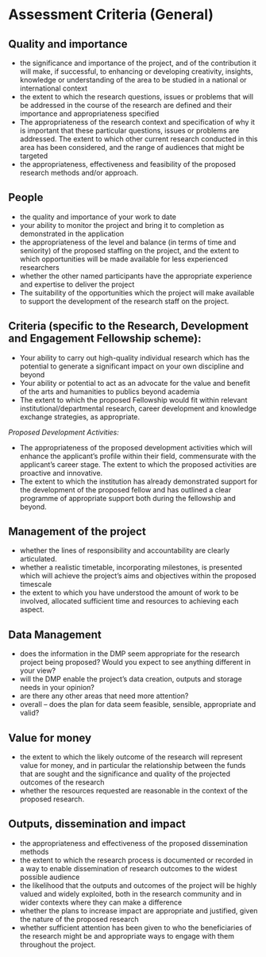# Assessment Criteria (General)

## Quality and importance

- the significance and importance of the project, and of the contribution it will make, if successful, to enhancing or developing creativity, insights, knowledge or understanding of the area to be studied in a national or international context
- the extent to which the research questions, issues or problems that will be addressed in the course of the research are defined and their importance and appropriateness specified
- The appropriateness of the research context and specification of why it is important that these particular questions, issues or problems are addressed. The extent to which other current research conducted in this area has been considered, and the range of audiences that might be targeted
- the appropriateness, effectiveness and feasibility of the proposed research methods and/or approach.

## People

- the quality and importance of your work to date
- your ability to monitor the project and bring it to completion as demonstrated in the application
- the appropriateness of the level and balance (in terms of time and seniority) of the proposed staffing on the project, and the extent to which opportunities will be made available for less experienced researchers
- whether the other named participants have the appropriate experience and expertise to deliver the project
- The suitability of the opportunities which the project will make available to support the development of the research staff on the project.

## Criteria (specific to the Research, Development and Engagement Fellowship scheme):

- Your ability to carry out high-quality individual research which has the potential to generate a significant impact on your own discipline and beyond
- Your ability or potential to act as an advocate for the value and benefit of the arts and humanities to publics beyond academia
- The extent to which the proposed Fellowship would fit within relevant institutional/departmental research, career development and knowledge exchange strategies, as appropriate.

_Proposed Development Activities:_

- The appropriateness of the proposed development activities which will enhance the applicant’s profile within their field, commensurate with the applicant’s career stage. The extent to which the proposed activities are proactive and innovative.
- The extent to which the institution has already demonstrated support for the development of the proposed fellow and has outlined a clear programme of appropriate support both during the fellowship and beyond.

## Management of the project

- whether the lines of responsibility and accountability are clearly articulated.
- whether a realistic timetable, incorporating milestones, is presented which will achieve the project’s aims and objectives within the proposed timescale
- the extent to which you have understood the amount of work to be involved, allocated sufficient time and resources to achieving each aspect.

## Data Management

- does the information in the DMP seem appropriate for the research project being proposed? Would you expect to see anything different in your view?
- will the DMP enable the project’s data creation, outputs and storage needs in your opinion?
- are there any other areas that need more attention?
- overall – does the plan for data seem feasible, sensible, appropriate and valid?

## Value for money

- the extent to which the likely outcome of the research will represent value for money, and in particular the relationship between the funds that are sought and the significance and quality of the projected outcomes of the research
- whether the resources requested are reasonable in the context of the proposed research.

## Outputs, dissemination and impact

- the appropriateness and effectiveness of the proposed dissemination methods
- the extent to which the research process is documented or recorded in a way to enable dissemination of research outcomes to the widest possible audience
- the likelihood that the outputs and outcomes of the project will be highly valued and widely exploited, both in the research community and in wider contexts where they can make a difference
- whether the plans to increase impact are appropriate and justified, given the nature of the proposed research
- whether sufficient attention has been given to who the beneficiaries of the research might be and appropriate ways to engage with them throughout the project.